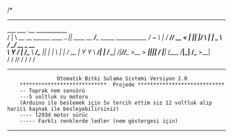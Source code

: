  /*
 *******************************************************************************************
  ___ ___                            .__         ___________                            
 /   |   \ __ __  ______ ____ ___.__.|__| ____   \__    ___/____    _____   ___________ 
/    ~    \  |  \/  ___// __ <   |  ||  |/    \    |    |  \__  \  /     \_/ __ \_  __ \
\    Y    /  |  /\___ \\  ___/\___  ||  |   |  \   |    |   / __ \|  Y Y  \  ___/|  | \/
 \___|_  /|____//____  >\___  > ____||__|___|  /   |____|  (____  /__|_|  /\___  >__|   
       \/            \/     \/\/             \/                 \/      \/     \/     
       
*******************************************************************************************
                        
             
                    Otomatik Bitki Sulama Sistemi Versiyon 2.0
        ****************************  Projede **************************** 
        -- Toprak nem sensörü
        ---5 voltluk su motoru 
        (Arduino ile beslemek için 5v tercih ettim siz 12 voltluk alıp harici kaynak ile besleyebilirsiniz)
        ---- l293d motor sürüc
        ----- Farklı renklerde ledler (nem göstergesi için)
        
*******************************************************************************************
